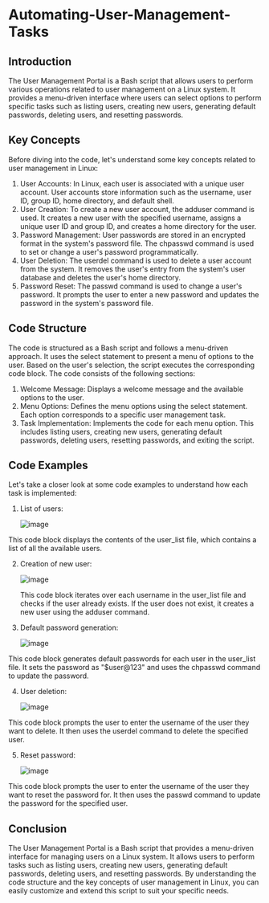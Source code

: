 # Automating-User-Management-Tasks

## Introduction

The User Management Portal is a Bash script that allows users to perform various operations related to user management on a Linux system. It provides a menu-driven interface where users can select options to perform specific tasks such as listing users, creating new users, generating default passwords, deleting users, and resetting passwords.

## Key Concepts

Before diving into the code, let's understand some key concepts related to user management in Linux:
1.	User Accounts: In Linux, each user is associated with a unique user account. User accounts store information such as the username, user ID, group ID, home directory, and default shell.
2.	User Creation: To create a new user account, the adduser command is used. It creates a new user with the specified username, assigns a unique user ID and group ID, and creates a home directory for the user.
3.	Password Management: User passwords are stored in an encrypted format in the system's password file. The chpasswd command is used to set or change a user's password programmatically.
4.	User Deletion: The userdel command is used to delete a user account from the system. It removes the user's entry from the system's user database and deletes the user's home directory.
5.	Password Reset: The passwd command is used to change a user's password. It prompts the user to enter a new password and updates the password in the system's password file.

## Code Structure

The code is structured as a Bash script and follows a menu-driven approach. It uses the select statement to present a menu of options to the user. Based on the user's selection, the script executes the corresponding code block.
The code consists of the following sections:
1.	Welcome Message: Displays a welcome message and the available options to the user.
2.	Menu Options: Defines the menu options using the select statement. Each option corresponds to a specific user management task.
3.	Task Implementation: Implements the code for each menu option. This includes listing users, creating new users, generating default passwords, deleting users, resetting passwords, and exiting the script.

## Code Examples

Let's take a closer look at some code examples to understand how each task is implemented:

1.	List of users:
   
      ![image](https://github.com/user-attachments/assets/a6a852eb-2d7d-4b3c-992f-1af21be9f8fd)

   This code block displays the contents of the user_list file, which contains a list of all the available users.

2. Creation of new user:

      ![image](https://github.com/user-attachments/assets/ef37764a-56a2-4516-81b3-101c01abd1c7)

   This code block iterates over each username in the user_list file and checks if the user already exists. If the user does not exist, it creates a new user using the adduser command.

3.	Default password generation:

      ![image](https://github.com/user-attachments/assets/7b3eca7b-a3a3-4d77-b05d-0bc231a70fe1)

   This code block generates default passwords for each user in the user_list file. It sets the password as "$user@123" and uses the chpasswd command to update the password.

4.	User deletion:

      ![image](https://github.com/user-attachments/assets/709b18a7-b641-489b-b5d3-a38bc973eb10)

   This code block prompts the user to enter the username of the user they want to delete. It then uses the userdel command to delete the specified user.

5.	Reset password:

      ![image](https://github.com/user-attachments/assets/66379a04-44f7-4ff4-93dd-4515e2ca84ee)

   This code block prompts the user to enter the username of the user they want to reset the password for. It then uses the passwd command to update the password for the specified user.

## Conclusion

The User Management Portal is a Bash script that provides a menu-driven interface for managing users on a Linux system. It allows users to perform tasks such as listing users, creating new users, generating default passwords, deleting users, and resetting passwords. By understanding the code structure and the key concepts of user management in Linux, you can easily customize and extend this script to suit your specific needs.

